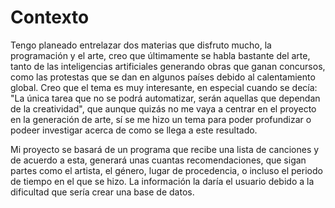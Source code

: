
# Contexto
Tengo planeado entrelazar dos materias que disfruto mucho, la programación y el arte, creo que últimamente se habla bastante del arte, tanto de las inteligencias artificiales generando obras que ganan concursos, como las protestas que se dan en algunos países debido al calentamiento global. Creo que el tema es muy interesante, en especial cuando se decía: "La única tarea que no se podrá automatizar, serán aquellas que dependan de la creatividad", que aunque quizás no me vaya a centrar en el proyecto en la generación de arte, sí se me hizo un tema para poder profundizar o podeer investigar acerca de como se llega a este resultado.

Mi proyecto se basará de un programa que recibe una lista de canciones y de acuerdo a esta, generará unas cuantas recomendaciones, que sigan partes como el artista, el género, lugar de procedencia, o incluso el periodo de tiempo en el que se hizo. La información la daría el usuario debido a la dificultad que sería crear una base de datos.
